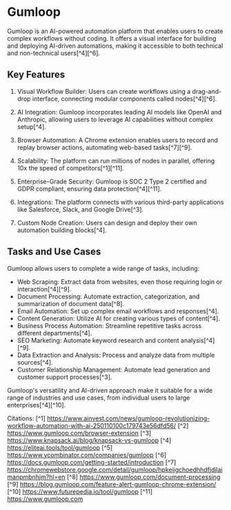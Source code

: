 # Gumloop

Gumloop is an AI-powered automation platform that enables users to create complex workflows without coding. It offers a visual interface for building and deploying AI-driven automations, making it accessible to both technical and non-technical users[^4][^6].

## Key Features

1. Visual Workflow Builder: Users can create workflows using a drag-and-drop interface, connecting modular components called nodes[^4][^6].

2. AI Integration: Gumloop incorporates leading AI models like OpenAI and Anthropic, allowing users to leverage AI capabilities without complex setup[^4].

3. Browser Automation: A Chrome extension enables users to record and replay browser actions, automating web-based tasks[^7][^9].

4. Scalability: The platform can run millions of nodes in parallel, offering 10x the speed of competitors[^1][^11].

5. Enterprise-Grade Security: Gumloop is SOC 2 Type 2 certified and GDPR compliant, ensuring data protection[^4][^11].

6. Integrations: The platform connects with various third-party applications like Salesforce, Slack, and Google Drive[^3].

7. Custom Node Creation: Users can design and deploy their own automation building blocks[^4].

## Tasks and Use Cases

Gumloop allows users to complete a wide range of tasks, including:

- Web Scraping: Extract data from websites, even those requiring login or interaction[^4][^9].
- Document Processing: Automate extraction, categorization, and summarization of document data[^8].
- Email Automation: Set up complex email workflows and responses[^4].
- Content Generation: Utilize AI for creating various types of content[^4].
- Business Process Automation: Streamline repetitive tasks across different departments[^4].
- SEO Marketing: Automate keyword research and content analysis[^4][^9].
- Data Extraction and Analysis: Process and analyze data from multiple sources[^4].
- Customer Relationship Management: Automate lead generation and customer support processes[^3].

Gumloop's versatility and AI-driven approach make it suitable for a wide range of industries and use cases, from individual users to large enterprises[^4][^10].

Citations:
[^1] https://www.ainvest.com/news/gumloop-revolutionizing-workflow-automation-with-ai-250110100c179743e56dfd56/
[^2] https://www.gumloop.com/browser-extension
[^3] https://www.knapsack.ai/blog/knapsack-vs-gumloop
[^4] https://eliteai.tools/tool/gumloop
[^5] https://www.ycombinator.com/companies/gumloop
[^6] https://docs.gumloop.com/getting-started/introduction
[^7] https://chromewebstore.google.com/detail/gumloop/hpkeijgchoedhhdfjdjlaimanpmbnhjm?hl=en
[^8] https://www.gumloop.com/document-processing
[^9] https://blog.gumloop.com/feature-alert-gumloop-chrome-extension/
[^10] https://www.futurepedia.io/tool/gumloop
[^11] https://www.gumloop.com